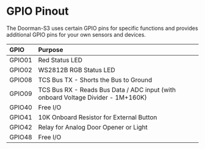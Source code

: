 # GPIO Pinout

The Doorman-S3 uses certain GPIO pins for specific functions and provides additional GPIO pins for your own sensors and devices.

| GPIO | Purpose |
| :----- | :-----|
| GPIO01 | Red Status LED |
| GPIO02 | WS2812B RGB Status LED |
| GPIO08 | TCS Bus TX - Shorts the Bus to Ground |
| GPIO09 | TCS Bus RX - Reads Bus Data / ADC input (with onboard Voltage Divider - 1M+160K) |
| GPIO40 | Free I/O |
| GPIO41 | 10K Onboard Resistor for External Button |
| GPIO42 | Relay for Analog Door Opener or Light |
| GPIO48 | Free I/O |